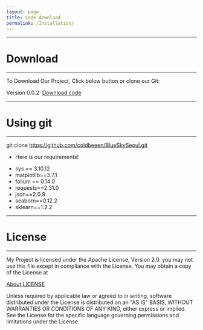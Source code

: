 ```yaml
---
layout: page
title: Code download
permalink: /Installation/
---
```


---
# Download
---
To Download Our Project, Click below button or clone our Git:

Version 0.0.2: [Download code](./code/BlueSkySeoulCode_v0.0.2.ipynb)



---
# Using git
---

git clone https://github.com/coldbeeen/BlueSkySeoul.git

* Here is our requirements!

- sys == 3.10.12
- matplotlib==3.7.1
- folium == 0.14.0
- requests==2.31.0
- json==2.0.9
- seaborn==0.12.2
- sklearn==1.2.2



---
# License
---
My Project is licensed under the Apache License, Version 2.0.
you may not use this file except in compliance with the License.
You may obtain a copy of the License at

   [About LICENSE](http://www.apache.org/licenses/LICENSE-2.0)

Unless required by applicable law or agreed to in writing, software
distributed under the License is distributed on an "AS IS" BASIS,
WITHOUT WARRANTIES OR CONDITIONS OF ANY KIND, either express or implied.
See the License for the specific language governing permissions and
limitations under the License.
